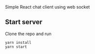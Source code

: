 Simple React chat client using web socket

## Start server

Clone the repo and run

```
yarn install
yarn start
```

